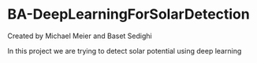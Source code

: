 # BA-DeepLearningForSolarDetection
Created by Michael Meier and Baset Sedighi

In this project we are trying to detect solar potential using deep learning
